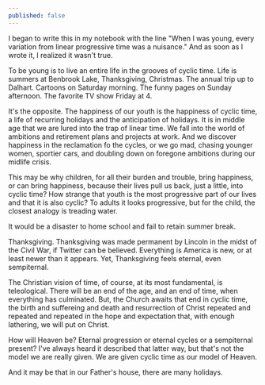 ```yaml
---
published: false
---
```

I began to write this in my notebook with the line "When I was young, every variation from linear progressive time was a nuisance." And as soon as I wrote it, I realized it wasn't true. 

To be young is to live an entire life in the grooves of cyclic time. Life is summers at Benbrook Lake, Thanksgiving, Christmas. The annual trip up to Dalhart. Cartoons on Saturday morning. The funny pages on Sunday afternoon. The favorite TV show Friday at 4. 

<!--more-->

It's the opposite. The happiness of our youth is the happiness of cyclic time, a life of recurring holidays and the anticipation of holidays. It is in middle age that we are lured into the trap of linear time. We fall into the world of ambitions and retirement plans and projects at work. And we discover happiness in the reclamation fo the cycles, or we go mad, chasing younger women, sportier cars, and doubling down on foregone ambitions during our midlife crisis. 

This may be why children, for all their burden and trouble, bring happiness, or can bring happiness, because their lives pull us back, just a little, into cyclic time? How strange that youth is the most progressive part of our lives and that it is also cyclic? To adults it looks progressive, but for the child, the closest analogy is treading water. 

It would be a disaster to home school and fail to retain summer break. 

Thanksgiving. Thanksgiving was made permanent by Lincoln in the midst of the Civil War, if Twitter can be believed. Everything is America is new, or at least newer than it appears. Yet, Thanksgiving feels eternal, even sempiternal. 

The Christian vision of time, of course, at its most fundamental, is teleological. There will be an end of the age, and an end of time, when everything has culminated. But, the Church awaits that end in cyclic time, the birth and suffereing and death and resurrection of Christ repeated and repeated and repeated in the hope and expectation that, with enough lathering, we will put on Christ. 

How will Heaven be? Eternal progression or eternal cycles or a sempiternal present? I've always heard it described that latter way, but that's not the model we are really given. We are given cyclic time as our model of Heaven. 

And it may be that in our Father's house, there are many holidays.
